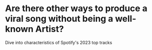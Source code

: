 # Are there other ways to produce a viral song without being a well-known Artist?
Dive into characteristics of Spotify's 2023 top tracks
